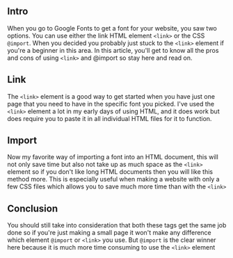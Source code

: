 ## Intro

When you go to Google Fonts to get a font for your website, you saw two options. You can use either the link HTML element `<link>` or the CSS `@import`. When you decided you probably just stuck to the `<link>` element if you're a beginner in this area. In this article, you'll get to know all the pros and cons of using `<link>` and @import so stay here and read on.

## Link

The `<link>` element is a good way to get started when you have just one page that you need to have in the specific font you picked. I've used the `<link>` element a lot in my early days of using HTML, and it does work but does require you to paste it in all individual HTML files for it to function.

## Import

Now my favorite way of importing a font into an HTML document, this will not only save time but also not take up as much space as the `<link>` element so if you don't like long HTML documents then you will like this method more. This is especially useful when making a website with only a few CSS files which allows you to save much more time than with the `<link>`

## Conclusion

You should still take into consideration that both these tags get the same job done so if you're just making a small page it won't make any difference which element `@import` or `<link>` you use. But `@import` is the clear winner here because it is much more time consuming to use the `<link>` element